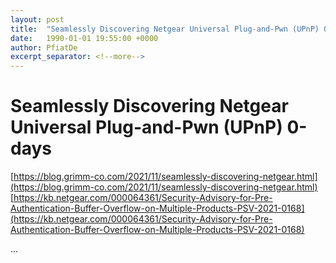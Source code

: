 ```yaml
---
layout: post
title:  "Seamlessly Discovering Netgear Universal Plug-and-Pwn (UPnP) 0-days"
date:   1990-01-01 19:55:00 +0000
author: PfiatDe
excerpt_separator: <!--more-->
---
```


# Seamlessly Discovering Netgear Universal Plug-and-Pwn (UPnP) 0-days
[https://blog.grimm-co.com/2021/11/seamlessly-discovering-netgear.html](https://blog.grimm-co.com/2021/11/seamlessly-discovering-netgear.html)
[https://kb.netgear.com/000064361/Security-Advisory-for-Pre-Authentication-Buffer-Overflow-on-Multiple-Products-PSV-2021-0168](https://kb.netgear.com/000064361/Security-Advisory-for-Pre-Authentication-Buffer-Overflow-on-Multiple-Products-PSV-2021-0168)

...
<!--more-->
